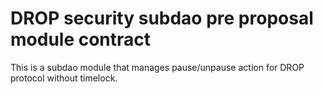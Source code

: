 # DROP security subdao pre proposal module contract

This is a subdao module that manages pause/unpause action for DROP protocol without timelock.

